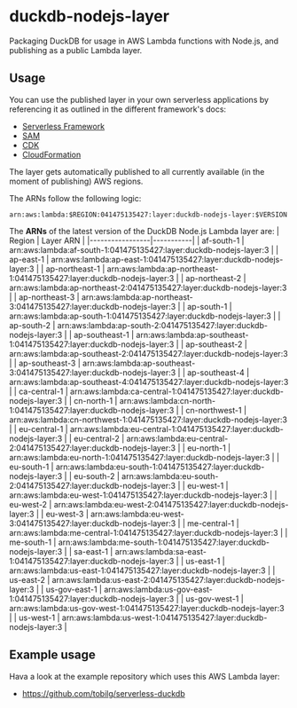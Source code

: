 # duckdb-nodejs-layer
Packaging DuckDB for usage in AWS Lambda functions with Node.js, and publishing as a public Lambda layer.

## Usage
You can use the published layer in your own serverless applications by referencing it as outlined in the different framework's docs:

* [Serverless Framework](https://www.serverless.com/framework/docs/providers/aws/guide/serverless.yml/#functions)
* [SAM](https://aws.amazon.com/blogs/compute/working-with-aws-lambda-and-lambda-layers-in-aws-sam/)
* [CDK](https://docs.aws.amazon.com/cdk/api/v1/docs/aws-lambda-readme.html#layers)
* [CloudFormation](https://docs.aws.amazon.com/AWSCloudFormation/latest/UserGuide/aws-resource-lambda-function.html#cfn-lambda-function-layers)

The layer gets automatically published to all currently available (in the moment of publishing) AWS regions.

The ARNs follow the following logic:
```text
arn:aws:lambda:$REGION:041475135427:layer:duckdb-nodejs-layer:$VERSION
```

The **ARNs** of the latest version of the DuckDB Node.js Lambda layer are:
| Region          | Layer ARN |
|-----------------|-----------|
| af-south-1 | arn:aws:lambda:af-south-1:041475135427:layer:duckdb-nodejs-layer:3 |
| ap-east-1 | arn:aws:lambda:ap-east-1:041475135427:layer:duckdb-nodejs-layer:3 |
| ap-northeast-1 | arn:aws:lambda:ap-northeast-1:041475135427:layer:duckdb-nodejs-layer:3 |
| ap-northeast-2 | arn:aws:lambda:ap-northeast-2:041475135427:layer:duckdb-nodejs-layer:3 |
| ap-northeast-3 | arn:aws:lambda:ap-northeast-3:041475135427:layer:duckdb-nodejs-layer:3 |
| ap-south-1 | arn:aws:lambda:ap-south-1:041475135427:layer:duckdb-nodejs-layer:3 |
| ap-south-2 | arn:aws:lambda:ap-south-2:041475135427:layer:duckdb-nodejs-layer:3 |
| ap-southeast-1 | arn:aws:lambda:ap-southeast-1:041475135427:layer:duckdb-nodejs-layer:3 |
| ap-southeast-2 | arn:aws:lambda:ap-southeast-2:041475135427:layer:duckdb-nodejs-layer:3 |
| ap-southeast-3 | arn:aws:lambda:ap-southeast-3:041475135427:layer:duckdb-nodejs-layer:3 |
| ap-southeast-4 | arn:aws:lambda:ap-southeast-4:041475135427:layer:duckdb-nodejs-layer:3 |
| ca-central-1 | arn:aws:lambda:ca-central-1:041475135427:layer:duckdb-nodejs-layer:3 |
| cn-north-1 | arn:aws:lambda:cn-north-1:041475135427:layer:duckdb-nodejs-layer:3 |
| cn-northwest-1 | arn:aws:lambda:cn-northwest-1:041475135427:layer:duckdb-nodejs-layer:3 |
| eu-central-1 | arn:aws:lambda:eu-central-1:041475135427:layer:duckdb-nodejs-layer:3 |
| eu-central-2 | arn:aws:lambda:eu-central-2:041475135427:layer:duckdb-nodejs-layer:3 |
| eu-north-1 | arn:aws:lambda:eu-north-1:041475135427:layer:duckdb-nodejs-layer:3 |
| eu-south-1 | arn:aws:lambda:eu-south-1:041475135427:layer:duckdb-nodejs-layer:3 |
| eu-south-2 | arn:aws:lambda:eu-south-2:041475135427:layer:duckdb-nodejs-layer:3 |
| eu-west-1 | arn:aws:lambda:eu-west-1:041475135427:layer:duckdb-nodejs-layer:3 |
| eu-west-2 | arn:aws:lambda:eu-west-2:041475135427:layer:duckdb-nodejs-layer:3 |
| eu-west-3 | arn:aws:lambda:eu-west-3:041475135427:layer:duckdb-nodejs-layer:3 |
| me-central-1 | arn:aws:lambda:me-central-1:041475135427:layer:duckdb-nodejs-layer:3 |
| me-south-1 | arn:aws:lambda:me-south-1:041475135427:layer:duckdb-nodejs-layer:3 |
| sa-east-1 | arn:aws:lambda:sa-east-1:041475135427:layer:duckdb-nodejs-layer:3 |
| us-east-1 | arn:aws:lambda:us-east-1:041475135427:layer:duckdb-nodejs-layer:3 |
| us-east-2 | arn:aws:lambda:us-east-2:041475135427:layer:duckdb-nodejs-layer:3 |
| us-gov-east-1 | arn:aws:lambda:us-gov-east-1:041475135427:layer:duckdb-nodejs-layer:3 |
| us-gov-west-1 | arn:aws:lambda:us-gov-west-1:041475135427:layer:duckdb-nodejs-layer:3 |
| us-west-1 | arn:aws:lambda:us-west-1:041475135427:layer:duckdb-nodejs-layer:3 |

## Example usage
Hava a look at the example repository which uses this AWS Lambda layer:

* https://github.com/tobilg/serverless-duckdb
